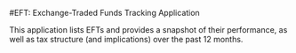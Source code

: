 #EFT: Exchange-Traded Funds Tracking Application

This application lists EFTs and provides a snapshot of their performance, as well as tax structure (and implications) over the past 12 months.

